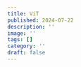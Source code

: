 ```yaml
---
title: ViT
published: 2024-07-22
description: ''
image: ''
tags: []
category: ''
draft: false 
---
```

